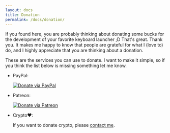 ```yaml
---
layout: docs
title: Donation
permalink: /docs/donation/
---
```


If you found here, you are probably thinking about donating some bucks for the development of your favorite keyboard launcher ;D That's great. Thank you. It makes me happy to know that people are grateful for what I (love to) do, and I highly appreciate that you are thinking about a donation.

These are the services you can use to donate. I want to make it simple, so if you think the list below is missing something let me know.


* PayPal:

  [![Donate via PayPal](https://www.paypalobjects.com/en_US/i/btn/btn_donate_SM.gif)](https://www.paypal.com/cgi-bin/webscr?cmd=_s-xclick&hosted_button_id=W74BQPKPGNSNC)

* Patreon:  

  [![Donate via Patreon](/img/patreon.png)](https://www.patreon.com/bePatron?u=4631163)

* Crypto❤️:
  
  If you want to donate crypto, please [contact me](https://t.me/manuelschneider).
  

